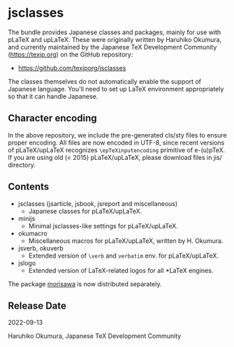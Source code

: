 # jsclasses

The bundle provides Japanese classes and packages, mainly for use with
pLaTeX and upLaTeX. These were originally written by Haruhiko Okumura,
and currently maintained by the Japanese TeX Development Community
(https://texjp.org) on the GitHub repository:

- https://github.com/texjporg/jsclasses

The classes themselves do not automatically enable the support of
Japanese language. You'll need to set up LaTeX environment appropriately
so that it can handle Japanese.

## Character encoding

In the above repository, we include the pre-generated cls/sty files to
ensure proper encoding. All files are now encoded in UTF-8, since
recent versions of pLaTeX/upLaTeX recognizes `\epTeXinputencoding`
primitive of e-(u)pTeX. If you are using old (< 2015) pLaTeX/upLaTeX,
please download files in jis/ directory.

## Contents

- jsclasses (jsarticle, jsbook, jsreport and miscellaneous)
    - Japanese classes for pLaTeX/upLaTeX.
- minijs
    - Minimal jsclasses-like settings for pLaTeX/upLaTeX.
- okumacro
    - Miscellaneous macros for pLaTeX/upLaTeX, written by H. Okumura.
- jsverb, okuverb
    - Extended version of `\verb` and `verbatim` env. for pLaTeX/upLaTeX.
- jslogo
    - Extended version of LaTeX-related logos for all *LaTeX engines.

The package [morisawa](https://github.com/texjporg/morisawa) is now
distributed separately.

## Release Date

2022-09-13

Haruhiko Okumura,
Japanese TeX Development Community

